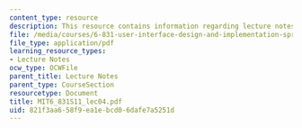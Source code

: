 ```yaml
---
content_type: resource
description: This resource contains information regarding lecture notes.
file: /media/courses/6-831-user-interface-design-and-implementation-spring-2011/821f3aa658f9ea1ebcd06dafe7a5251d_MIT6_831S11_lec04.pdf
file_type: application/pdf
learning_resource_types:
- Lecture Notes
ocw_type: OCWFile
parent_title: Lecture Notes
parent_type: CourseSection
resourcetype: Document
title: MIT6_831S11_lec04.pdf
uid: 821f3aa6-58f9-ea1e-bcd0-6dafe7a5251d
---
```

